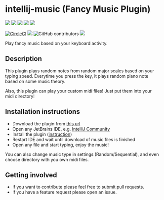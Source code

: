 # intellij-music (Fancy Music Plugin)
![](https://img.shields.io/badge/DevHack-2019-green)
![](https://img.shields.io/github/stars/FirstTimeInForever/intellij-music?style=flat)
![](https://img.shields.io/github/issues/FirstTimeInForever/intellij-music?style=flat)
![](https://img.shields.io/github/license/FirstTimeInForever/intellij-music?style=flat)
![](https://img.shields.io/github/forks/FirstTimeInForever/intellij-music)

[![CircleCI](https://circleci.com/gh/FirstTimeInForever/intellij-music.svg?style=svg)](https://circleci.com/gh/FirstTimeInForever/intellij-music)
![](https://img.shields.io/github/v/tag/firsttimeinforever/intellij-music?include_prereleases)
![GitHub contributors](https://img.shields.io/github/contributors/firsttimeinforever/intellij-music)
![](https://img.shields.io/github/last-commit/firsttimeinforever/intellij-music)


Play fancy music based on your keyboard activity.

## Description
This plugin plays random notes from random major scales based on your typing speed. Everytime you press the key, it plays random piano note based on some music theory.

Also, this plugin can play your custom midi files! Just put them into your midi directory!


## Installation instructions
* Download the plugin from [this url](https://github.com/FirstTimeInForever/intellij-music/releases/latest/download/FancyMusic.zip)
* Open any JetBrains IDE, e.g. [IntelliJ Community](https://www.jetbrains.com/idea/download/)
* Install the plugin ([instruction](https://www.jetbrains.com/help/idea/managing-plugins.html#install_plugin_from_disk))
* Restart IDE and wait until download of music files is finished
* Open any file and start typing, enjoy the music!

You can also change music type in settings (Random/Sequential), and even choose directory with you own midi files.


## Getting involved

* If you want to contribute please feel free to submit pull requests.
* If you have a feature request please open an issue.
